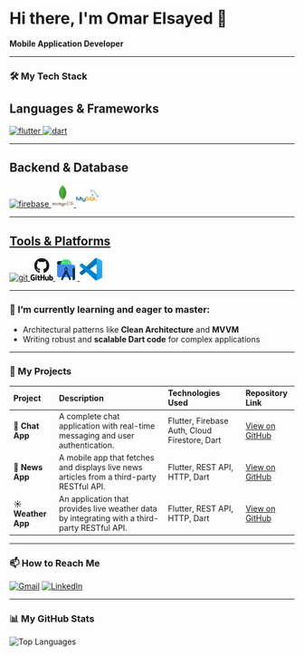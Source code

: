# Hi there, I'm Omar Elsayed 👋
**Mobile Application Developer**

---
### 🛠️ My Tech Stack

## Languages & Frameworks

<a href="https://flutter.dev" target="_blank" rel="noreferrer"> <img src="https://www.vectorlogo.zone/logos/flutterio/flutterio-icon.svg" alt="flutter" width="40" height="40"/> </a>
<a href="https://dart.dev" target="_blank" rel="noreferrer"> <img src="https://www.vectorlogo.zone/logos/dartlang/dartlang-icon.svg" alt="dart" width="40" height="40"/> </a>

---

## Backend & Database

<a href="https://firebase.google.com/" target="_blank" rel="noreferrer"> <img src="https://www.vectorlogo.zone/logos/firebase/firebase-icon.svg" alt="firebase" width="40" height="40" /> </a>
<a href="https://www.mongodb.com/" target="_blank" rel="noreferrer"> <img src="https://raw.githubusercontent.com/devicons/devicon/master/icons/mongodb/mongodb-original-wordmark.svg" alt="mongodb" width="40" height="40"/> </a> 
<a href="https://www.mysql.com/" target="_blank" rel="noreferrer"> <img src="https://raw.githubusercontent.com/devicons/devicon/master/icons/mysql/mysql-original-wordmark.svg" alt="mysql" width="40" height="40"/>

---

## Tools & Platforms

<a href="https://git-scm.com/" target="_blank" rel="noreferrer"> <img src="https://www.vectorlogo.zone/logos/git-scm/git-scm-icon.svg" alt="git" width="40" height="40"/> </a>
<a href="https://github.com/" target="_blank" rel="noreferrer"> <img src="https://raw.githubusercontent.com/devicons/devicon/master/icons/github/github-original-wordmark.svg" alt="github" width="40" height="40"/> </a>
<a href="https://developer.android.com/studio" target="_blank" rel="noreferrer"> <img src="https://raw.githubusercontent.com/devicons/devicon/master/icons/androidstudio/androidstudio-original.svg" alt="android studio" width="40" height="40"/> </a>
<a href="https://code.visualstudio.com/" target="_blank" rel="noreferrer"> <img src="https://raw.githubusercontent.com/devicons/devicon/master/icons/vscode/vscode-original.svg" alt="vscode" width="40" height="40"/> </a>

---

### 🌱 I’m currently learning and eager to master:

<!--* Advanced **State Management** solutions like **BLoC**-->
* Architectural patterns like **Clean Architecture** and **MVVM**
* Writing robust and **scalable Dart code** for complex applications

---

### 🚀 My Projects

| Project | Description | Technologies Used | Repository Link |
| :--- | :--- | :--- | :--- |
| **💬 Chat App** | A complete chat application with real-time messaging and user authentication. | Flutter, Firebase Auth, Cloud Firestore, Dart | [View on GitHub]([link-to-repo]) |
| **📰 News App** | A mobile app that fetches and displays live news articles from a third-party RESTful API. | Flutter, REST API, HTTP, Dart | [View on GitHub](https://github.com/omaras101/news_app) |
| **☀️ Weather App** | An application that provides live weather data by integrating with a third-party RESTful API. | Flutter, REST API, HTTP, Dart | [View on GitHub]([link-to-repo]) |

---

### 📫 How to Reach Me

<a href="mailto:omaras9474@gmail.com"><img src="https://img.shields.io/badge/Gmail-D14836?style=for-the-badge&logo=gmail&logoColor=white" alt="Gmail"/></a>
<a href="https://linkedin.com/in/0mar-elsayed"><img src="https://img.shields.io/badge/LinkedIn-0077B5?style=for-the-badge&logo=linkedin&logoColor=white" alt="LinkedIn"/></a>

---

### 📊 My GitHub Stats

<!-- <img src="https://github-readme-stats.vercel.app/api?username=omaras101&show_icons=true&theme=radical&hide_border=true&count_private=true" alt="Omar's GitHub Stats" /> -->
<img src="https://github-readme-stats.vercel.app/api/top-langs/?username=omaras101&layout=compact&theme=radical&hide_border=true" alt="Top Languages" />
